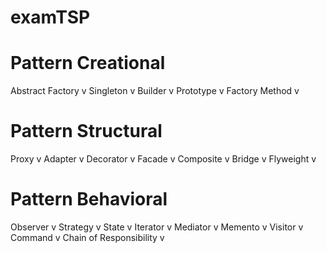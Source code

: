 # examTSP
#
# Pattern Creational
Abstract Factory              v
Singleton                     v
Builder                       v
Prototype                     v
Factory Method                v
#
# Pattern Structural
Proxy                         v
Adapter                       v
Decorator                     v
Facade                        v
Composite                     v
Bridge                        v
Flyweight                     v
#
# Pattern Behavioral
Observer                      v
Strategy                      v
State                         v
Iterator                      v
Mediator                      v
Memento                       v
Visitor                       v
Command                       v
Chain of Responsibility       v
